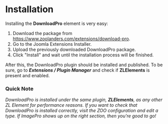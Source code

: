 # Installation

Installing the **DownloadPro** element is very easy:

1. Download the package from https://www.zoolanders.com/extensions/download-pro.
2. Go to the Joomla Extensions Installer.
3. Upload the previously downloaded DownloadPro package.
4. Click "Install" and wait until the installation process will be finished.

After this, the DownloadPro plugin should be installed and published. To be sure, go to ***Extensions / Plugin Manager*** and check if **ZLElements** is present and enabled.

### Quick Note
*DownloadPro is installed under the same plugin, **ZLElements**, as any other ZL Element for performance reasons. If you want to check that DownloadPro is installed correctly, visit the ZOO configuration and edit a type. If ImagePro shows up on the right section, then you're good to go!*
